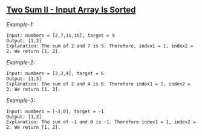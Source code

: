 ## [Two Sum II - Input Array Is Sorted]()

*Example-1:*
```
Input: numbers = [2,7,11,15], target = 9 
Output: [1,2] 
Explanation: The sum of 2 and 7 is 9. Therefore, index1 = 1, index2 = 2. We return [1, 2]. 
```

*Example-2:* 
```
Input: numbers = [2,3,4], target = 6 
Output: [1,3] 
Explanation: The sum of 2 and 4 is 6. Therefore index1 = 1, index2 = 3. We return [1, 3]. 
```

*Example-3:* 
```
Input: numbers = [-1,0], target = -1 
Output: [1,2] 
Explanation: The sum of -1 and 0 is -1. Therefore index1 = 1, index2 = 2. We return [1, 2]. 
```